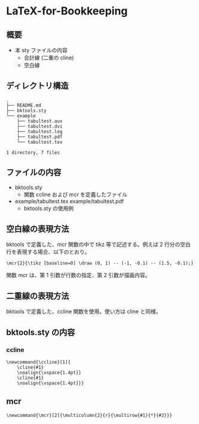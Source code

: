 # LaTeX-for-Bookkeeping

## 概要

- 本 sty ファイルの内容
    - 合計線 (二重の cline)
    - 空白線

## ディレクトリ構造

```
.
├── README.md
├── bktools.sty
└── example
    ├── tabultest.aux
    ├── tabultest.dvi
    ├── tabultest.log
    ├── tabultest.pdf
    └── tabultest.tex

1 directory, 7 files
```

## ファイルの内容

- bktools.sty
    - 関数 ccline および mcr を定義したファイル
- example/tabultest.tex example/tabultest.pdf
    - bktools.sty の使用例

## 空白線の表現方法

bktools で定義した、mcr 関数の中で tikz 等で記述する。例えば 2 行分の空白行を表現する場合、以下のとおり。

```
\mcr{2}{\tikz [baseline=0] \draw (0, 1) -- (-1, -0.1) -- (1.5, -0.1);}
```

関数 mcr は、第 1 引数が行数の指定、第 2 引数が描画内容。

## 二重線の表現方法

bktools で定義した、ccline 関数を使用。使い方は cline と同様。

## bktools.sty の内容

### ccline

```
\newcommand{\ccline}[1]{
    \cline{#1}
    \noalign{\vspace{1.4pt}}
    \cline{#1}
    \noalign{\vspace{1.4pt}}}
```

## mcr

```
\newcommand{\mcr}[2]{\multicolumn{2}{r}{\multirow{#1}{*}{#2}}}
```
